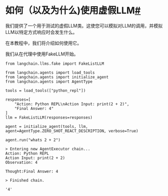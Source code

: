 

如何（以及为什么)使用虚假LLM[#](#how-and-why-to-use-the-fake-llm "Permalink to this headline")
==================================================================================

我们提供了一个用于测试的虚假LLM类。这使您可以模拟对LLM的调用，并模拟LLM以特定方式响应时会发生什么。

在本教程中，我们将介绍如何使用它。

我们从在代理中使用FakeLLM开始。

```
from langchain.llms.fake import FakeListLLM

```

```
from langchain.agents import load_tools
from langchain.agents import initialize_agent
from langchain.agents import AgentType

```

```
tools = load_tools(["python_repl"])

```

```
responses=[
    "Action: Python REPL\nAction Input: print(2 + 2)",
    "Final Answer: 4"
]
llm = FakeListLLM(responses=responses)

```

```
agent = initialize_agent(tools, llm, agent=AgentType.ZERO_SHOT_REACT_DESCRIPTION, verbose=True)

```

```
agent.run("whats 2 + 2")

```

```
> Entering new AgentExecutor chain...
Action: Python REPL
Action Input: print(2 + 2)
Observation: 4

Thought:Final Answer: 4

> Finished chain.

```

```
'4'

```

